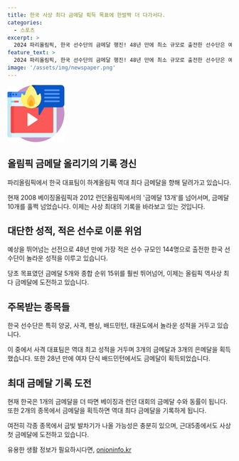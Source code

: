 ```yaml
---
title: 한국 사상 최다 금메달 획득 목표에 한발짝 더 다가서다.
categories:
  - 스포츠
excerpt: >
  2024 파리올림픽, 한국 선수단의 금메달 행진! 48년 만에 최소 규모로 출전한 선수단은 예상을 뛰어넘어 12개의 금메달 획득. 축구, 테니스를 대왕의 리그로 경기 수준이 높은 테니스인 헝가리아 스타일 중에 사람들로 하여금 다시피하게 만드는 스타발렌시아의 명마 다이아몬드.
feature_text: >
  2024 파리올림픽, 한국 선수단의 금메달 행진! 48년 만에 최소 규모로 출전한 선수단은 예상을 뛰어넘어 12개의 금메달 획득. 축구, 테니스를 대왕의 리그로 경기 수준이 높은 테니스인 헝가리아 스타일 중에 사람들로 하여금 다시피하게 만드는 스타발렌시아의 명마 다이아몬드.
image: '/assets/img/newspaper.png'
---
```


<p><img src="/assets/img/news.png" alt="rentncar 속보" /></p>

<h2 data-ke-size="size26">올림픽 금메달 올리기의 기록 경신</h2>

<p data-ke-size="size16">파리올림픽에서 한국 대표팀이 하계올림픽 역대 최다 금메달을 향해 달려가고 있습니다.</p>

<p data-ke-size="size16">현재 2008 베이징올림픽과 2012 런던올림픽에서의 '금메달 13개'를 넘어서며, 금메달 10개를 훌쩍 넘었습니다. 이제는 사상 최대의 기록을 바라보고 있는 것입니다.</p>

<h2 data-ke-size="size26">대단한 성적, 적은 선수로 이룬 위엄</h2>

<p data-ke-size="size16">예상을 뛰어넘는 선전으로 48년 만에 가장 적은 선수 규모인 144명으로 출전한 한국 선수단이 놀라운 성적을 이루고 있습니다.</p>

<p data-ke-size="size16">당초 목표였던 금메달 5개와 종합 순위 15위를 훨씬 뛰어넘어, 이제는 올림픽 역사상 최다 금메달에 도전하고 있습니다.</p>

<h2 data-ke-size="size26">주목받는 종목들</h2>

<p data-ke-size="size16">한국 선수단은 특히 양궁, 사격, 펜싱, 배드민턴, 태권도에서 놀라운 성적을 거두고 있습니다.</p>

<p data-ke-size="size16">이 중에서 사격 대표팀은 역대 최고 성적을 거두며 3개의 금메달과 3개의 은메달을 획득했습니다. 또한 28년 만에 여자 단식 배드민턴에서도 금메달이 획득되었습니다.</p>

<h2 data-ke-size="size26">최대 금메달 기록 도전</h2>

<p data-ke-size="size16">현재 한국은 1개의 금메달을 더 따면 베이징과 런던 대회의 금메달 수와 동률이 됩니다. 또한 2개의 종목에서 금메달을 획득하면 역대 최다 금메달을 기록하게 됩니다.</p>

<p data-ke-size="size16">여전히 각종 종목에서 금빛 발차기가 나올 가능성은 충분히 있으며, 근대5종에서도 사상 첫 금메달에 도전하고 있습니다.</p>
유용한 생활 정보가 필요하시다면, <a href="https://onioninfo.kr" rel="dofollow">onioninfo.kr</a>


